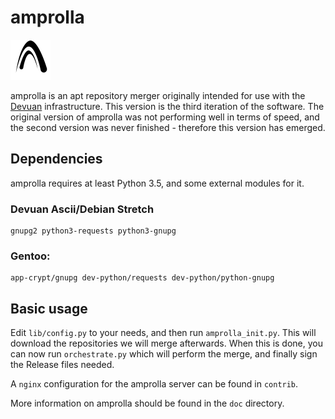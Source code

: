 amprolla
========

<img src="contrib/amprolla.png" width="64">

amprolla is an apt repository merger originally intended for use with
the [Devuan](https://devuan.org) infrastructure. This version is the
third iteration of the software. The original version of amprolla was
not performing well in terms of speed, and the second version was never
finished - therefore this version has emerged.


Dependencies
------------

amprolla requires at least Python 3.5, and some external modules for it.

### Devuan Ascii/Debian Stretch

```
gnupg2 python3-requests python3-gnupg
```

### Gentoo:

```
app-crypt/gnupg dev-python/requests dev-python/python-gnupg
```


Basic usage
-----------

Edit `lib/config.py` to your needs, and then run `amprolla_init.py`. This
will download the repositories we will merge afterwards. When this is done,
you can now run `orchestrate.py` which will perform the merge, and finally
sign the Release files needed.

A `nginx` configuration for the amprolla server can be found in `contrib`.

More information on amprolla should be found in the `doc` directory.
